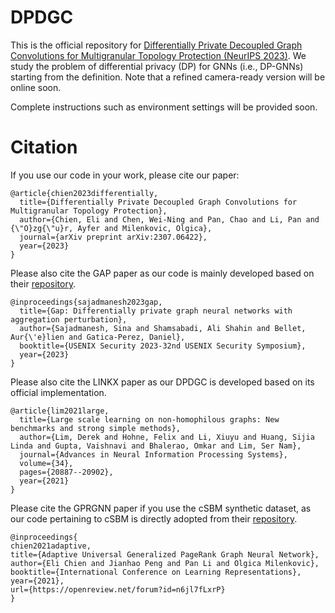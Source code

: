 # DPDGC
This is the official repository for [Differentially Private Decoupled Graph Convolutions for Multigranular Topology Protection (NeurIPS 2023)](https://arxiv.org/abs/2307.06422). We study the problem of differential privacy (DP) for GNNs (i.e., DP-GNNs) starting from the definition. Note that a refined camera-ready version will be online soon.

Complete instructions such as environment settings will be provided soon.

# Citation

If you use our code in your work, please cite our paper:

```
@article{chien2023differentially,
  title={Differentially Private Decoupled Graph Convolutions for Multigranular Topology Protection},
  author={Chien, Eli and Chen, Wei-Ning and Pan, Chao and Li, Pan and {\"O}zg{\"u}r, Ayfer and Milenkovic, Olgica},
  journal={arXiv preprint arXiv:2307.06422},
  year={2023}
}
```

Please also cite the GAP paper as our code is mainly developed based on their [repository](https://github.com/sisaman/GAP).

```
@inproceedings{sajadmanesh2023gap,
  title={Gap: Differentially private graph neural networks with aggregation perturbation},
  author={Sajadmanesh, Sina and Shamsabadi, Ali Shahin and Bellet, Aur{\'e}lien and Gatica-Perez, Daniel},
  booktitle={USENIX Security 2023-32nd USENIX Security Symposium},
  year={2023}
}
```

Please also cite the LINKX paper as our DPDGC is developed based on its official implementation.

```
@article{lim2021large,
  title={Large scale learning on non-homophilous graphs: New benchmarks and strong simple methods},
  author={Lim, Derek and Hohne, Felix and Li, Xiuyu and Huang, Sijia Linda and Gupta, Vaishnavi and Bhalerao, Omkar and Lim, Ser Nam},
  journal={Advances in Neural Information Processing Systems},
  volume={34},
  pages={20887--20902},
  year={2021}
}
```

Please cite the GPRGNN paper if you use the cSBM synthetic dataset, as our code pertaining to cSBM is directly adopted from their [repository](https://github.com/jianhao2016/GPRGNN).

```
@inproceedings{
chien2021adaptive,
title={Adaptive Universal Generalized PageRank Graph Neural Network},
author={Eli Chien and Jianhao Peng and Pan Li and Olgica Milenkovic},
booktitle={International Conference on Learning Representations},
year={2021},
url={https://openreview.net/forum?id=n6jl7fLxrP}
}
```
